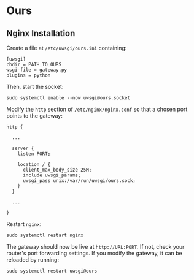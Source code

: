 # Ours

## Nginx Installation

Create a file at ```/etc/uwsgi/ours.ini``` containing:

    [uwsgi]
    chdir = PATH_TO_OURS
    wsgi-file = gateway.py
    plugins = python

Then, start the socket:

    sudo systemctl enable --now uwsgi@ours.socket

Modify the ```http``` section of ```/etc/nginx/nginx.conf``` so that a chosen port points to the gateway:

    http {

      ...

      server {
        listen PORT;

        location / {
          client_max_body_size 25M;
          include uwsgi_params;
          uwsgi_pass unix:/var/run/uwsgi/ours.sock;
        }
      }

      ...

    }

Restart ```nginx```:

    sudo systemctl restart nginx

The gateway should now be live at ```http://URL:PORT```. If not, check your router's port forwarding settings. If you modify the gateway, it can be reloaded by running:

    sudo systemctl restart uwsgi@ours
